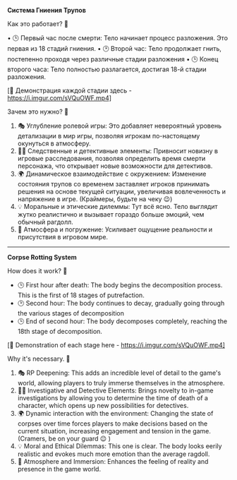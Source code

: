 **Система Гниения Трупов**

Как это работает? 👀

• 🕒 Первый час после смерти: Тело начинает процесс разложения. Это первая из 18 стадий гниения.
• 🕑 Второй час: Тело продолжает гнить, постепенно проходя через различные стадии разложения
• 🕒 Конец второго часа: Тело полностью разлагается, достигая 18-й стадии разложения.

[🎥 Демонстрация каждой стадии здесь - https://i.imgur.com/sVQuOWF.mp4]

Зачем это нужно? 🤔

1) 🎭 Углубление ролевой игры: Это добавляет невероятный уровень детализации в мир игры, позволяя игрокам по-настоящему окунуться в атмосферу.
2) 🕵️‍♂️ Следственные и детективные элементы: Привносит новизну в игровые расследования, позволяя определить время смерти персонажа, что открывает новые возможности для детективов.
3) 🌍 Динамическое взаимодействие с окружением: Изменение состояния трупов со временем заставляет игроков принимать решения на основе текущей ситуации, увеличивая вовлеченность и напряжение в игре. (Краймеры, будьте на чеку 😉)
4) 💡 Моральные и этические дилеммы: Тут всё ясно. Тело выглядит жутко реалистично и вызывает гораздо больше эмоций, чем обычный рагдолл.
5) 🌌 Атмосфера и погружение: Усиливает ощущение реальности и присутствия в игровом мире.

---

**Corpse Rotting System**

How does it work? 👀

- 🕒 First hour after death: The body begins the decomposition process. This is the first of 18 stages of putrefaction.
- 🕑 Second hour: The body continues to decay, gradually going through the various stages of decomposition
- 🕒 End of second hour: The body decomposes completely, reaching the 18th stage of decomposition.

[🎥 Demonstration of each stage here - https://i.imgur.com/sVQuOWF.mp4]

Why it's necessary. 🤔

1) 🎭 RP Deepening: This adds an incredible level of detail to the game's world, allowing players to truly immerse themselves in the atmosphere.
2) 🕵️‍♂️ Investigative and Detective Elements: Brings novelty to in-game investigations by allowing you to determine the time of death of a character, which opens up new possibilities for detectives.
3) 🌍 Dynamic interaction with the environment: Changing the state of corpses over time forces players to make decisions based on the current situation, increasing engagement and tension in the game. (Cramers, be on your guard 😉 )
4) 💡 Moral and Ethical Dilemmas: This one is clear. The body looks eerily realistic and evokes much more emotion than the average ragdoll.
5) 🌌 Atmosphere and Immersion: Enhances the feeling of reality and presence in the game world.

